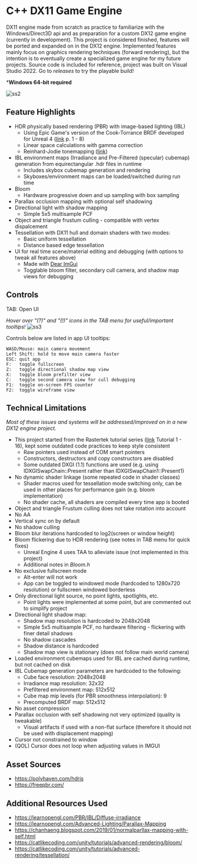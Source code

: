 # C++ DX11 Game Engine

DX11 engine made from scratch as practice to familiarize with the Windows/Direct3D api and as preparation for a custom DX12 game engine (currently in development). This project is considered finished, features will be ported and expanded on in the DX12 engine. Implemented features mainly focus on graphics rendering techniques (forward rendering), but the intention is to eventually create a specialized game engine for my future projects. Source code is included for reference, project was built on Visual Studio 2022. Go to *releases* to try the playable build!

***Windows 64-bit required** 

![ss2](https://github.com/JKHYuen/DX11Engine/assets/53157428/0375ab4e-9be6-45a1-a498-8aaa90a31758)

## Feature Highlights
- HDR physically based rendering (PBR) with image-based lighting (IBL)
	- Using Epic Game's version of the Cook-Torrance BRDF developed for Unreal 4 ([link](https://cdn2.unrealengine.com/Resources/files/2013SiggraphPresentationsNotes-26915738.pdf) p. 1 - 8)
	- Linear space calculations with gamma correction
	- Reinhard-Jodie tonemapping ([link](https://64.github.io/tonemapping/#reinhard-jodie))
- IBL environment maps (Irradiance and Pre-Filtered (specular) cubemap) generation from equirectangular .hdr files in runtime
	- Includes skybox cubemap generation and rendering
	- Skyboxes/environment maps can be loaded/switched during run time
- Bloom
	- Hardware progressive down and up sampling with box sampling
- Parallax occlusion mapping with optional self shadowing
- Directional light with shadow mapping
	- Simple 5x5 multisample PCF
- Object and triangle frustum culling
        - compatible with vertex dispalcement
- Tessellation with DX11 hull and domain shaders with two modes:
	- Basic uniform tessellation
	- Distance based edge tessellation
- UI for real time scene/material editing and debugging (with options to tweak all features above)	
	- Made with [Dear ImGui](https://github.com/ocornut/imgui)
	- Togglable bloom filter, secondary cull camera, and shadow map views for debugging

## Controls
TAB: Open UI  
  
*Hover over "(?)" and "(!)" icons in the TAB menu for useful/important tooltips!*
![ss3](https://github.com/JKHYuen/DX11Engine/assets/53157428/411f27d7-08d3-499a-8b23-639f01cdc2f6)

Controls below are listed in app UI tooltips:     

    WASD/Mouse: main camera movement 
    Left Shift: hold to move main camera faster
    ESC: quit app
    F:   toggle fullscreen
    Z:   toggle directional shadow map view
    X:   toggle bloom prefilter view
    C:   toggle second camera view for cull debugging
    F1:  toggle on-screen FPS counter
    F2:  toggle wireframe view
     
## Technical Limitations
*Most of these issues and systems will be addressed/improved on in a new DX12 engine project.*
- This project started from the Rastertek tutorial series ([link](https://rastertek.com/tutdx11win10.html) Tutorial 1 - 16), kept some outdated code practices to keep style consistent
	- Raw pointers used instead of COM smart pointers
	- Constructors, destructors and copy constructors are disabled
	- Some outdated DXGI (1.1) functions are used (e.g. using IDXGISwapChain::Present rather than IDXGISwapChain1::Present1)
- No dynamic shader linkage (some repeated code in shader classes)
	- Shader macros used for tessellation mode switching only, can be used in other places for performance gain (e.g. bloom implementation)
 	- No shader cache, all shaders are compiled every time app is booted
- Object and triangle Frustum culling does not take rotation into account
- No AA
- Vertical sync on by default
- No shadow culling
- Bloom blur iterations hardcoded to log2(screen or window height)
- Bloom flickering due to HDR rendering (see notes in TAB menu for quick fixes)
	- Unreal Engine 4 uses TAA to alleviate issue (not implemented in this project)
	- Additional notes in *Bloom.h*
- No exclusive fullscreen mode
	- Alt-enter will not work
	- App can be toggled to windowed mode (hardcoded to 1280x720 resolution) or fullscreen windowed borderless
- Only directional light source, no point lights, spotlights, etc.
	- Point lights were implemented at some point, but are commented out to simplify project
- Directional light shadow map:
	- Shadow map resolution is hardcoded to 2048x2048
	- Simple 5x5 multisample PCF, no hardware filtering - flickering with finer detail shadows
	- No shadow cascades
	- Shadow distance is hardcoded
	- Shadow map view is stationary (does not follow main world camera)
- Loaded environment cubemaps used for IBL are cached during runtime, but not cached on disk
- IBL Cubemap generation parameters are hardcoded to the following:
	- Cube face resolution: 2048x2048
	- Irradiance map resolution: 32x32
	- Prefiltered environment map: 512x512
	- Cube map mip levels (for PBR smoothness interpolation): 9
	- Precomputed BRDF map: 512x512
- No asset compression
- Parallax occlusion with self shadowing not very optimized (quality is tweakable)
	- Visual artifacts if used with a non-flat surface (therefore it should not be used with displacement mapping) 
- Cursor not constrained to window
- (QOL) Cursor does not loop when adjusting values in IMGUI

## Asset Sources
- https://polyhaven.com/hdris
- https://freepbr.com/

## Additional Resources Used
 - https://learnopengl.com/PBR/IBL/Diffuse-irradiance
 - https://learnopengl.com/Advanced-Lighting/Parallax-Mapping
 - https://chanhaeng.blogspot.com/2019/01/normalparllax-mapping-with-self.html
 - https://catlikecoding.com/unity/tutorials/advanced-rendering/bloom/
 - https://catlikecoding.com/unity/tutorials/advanced-rendering/tessellation/
